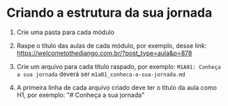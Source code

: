 # Criando a estrutura da sua jornada

1. Crie uma pasta para cada módulo

2. Raspe o título das aulas de cada módulo, por exemplo, desse link: https://welcometothedjango.com.br/?post_type=aula&p=878

3. Crie um arquivo para cada título raspado, por exemplo:
  `M1A01: Conheça a sua jornada` deverá ser `m1a01_conheca-a-sua-jornada.md`

4. A primeira linha de cada arquivo criado deve ter o título da aula como H1, por exemplo: "# Conheça a sua jornada"
